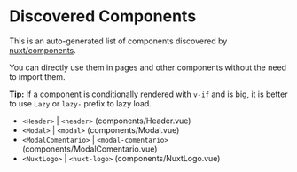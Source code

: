 # Discovered Components

This is an auto-generated list of components discovered by [nuxt/components](https://github.com/nuxt/components).

You can directly use them in pages and other components without the need to import them.

**Tip:** If a component is conditionally rendered with `v-if` and is big, it is better to use `Lazy` or `lazy-` prefix to lazy load.

- `<Header>` | `<header>` (components/Header.vue)
- `<Modal>` | `<modal>` (components/Modal.vue)
- `<ModalComentario>` | `<modal-comentario>` (components/ModalComentario.vue)
- `<NuxtLogo>` | `<nuxt-logo>` (components/NuxtLogo.vue)
